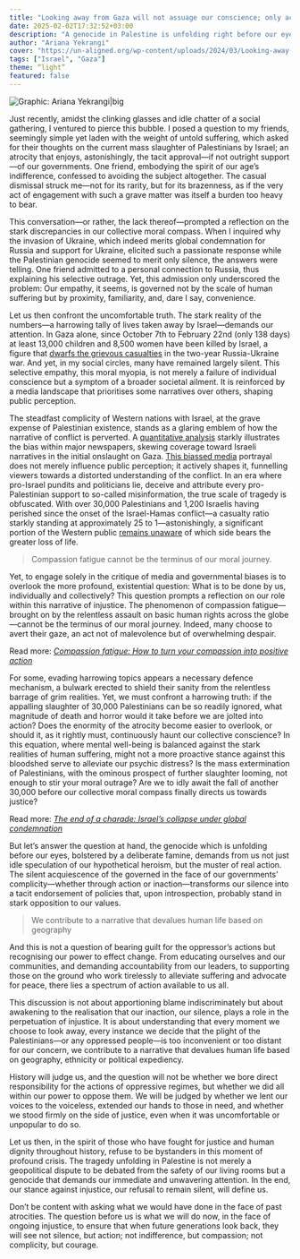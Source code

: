 ```yaml
---
title: "Looking away from Gaza will not assuage our conscience; only action will"
date: 2025-02-02T17:32:52+03:00
description: "A genocide in Palestine is unfolding right before our eyes, a saga of despair and devastation that many in the West, cocooned in a bubble of comfort and convenience, choose to ignore."
author: "Ariana Yekrangi"
cover: "https://un-aligned.org/wp-content/uploads/2024/03/Looking-away-from-Gaza-will-not-assuage-our-conscience-only-action-will-.jpg"
tags: ["Israel", "Gaza"]
theme: “light”
featured: false
---
```


![Graphic: Ariana Yekrangi|big](https://un-aligned.org/wp-content/uploads/2024/03/Looking-away-from-Gaza-will-not-assuage-our-conscience-only-action-will-.jpg)

Just recently, amidst the clinking glasses and idle chatter of a social gathering, I ventured to pierce this bubble. I posed a question to my friends, seemingly simple yet laden with the weight of untold suffering, which asked for their thoughts on the current mass slaughter of Palestinians by Israel; an atrocity that enjoys, astonishingly, the tacit approval—if not outright support—of our governments. One friend, embodying the spirit of our age’s indifference, confessed to avoiding the subject altogether. The casual dismissal struck me—not for its rarity, but for its brazenness, as if the very act of engagement with such a grave matter was itself a burden too heavy to bear.

This conversation—or rather, the lack thereof—prompted a reflection on the stark discrepancies in our collective moral compass. When I inquired why the invasion of Ukraine, which indeed merits global condemnation for Russia and support for Ukraine, elicited such a passionate response while the Palestinian genocide seemed to merit only silence, the answers were telling. One friend admitted to a personal connection to Russia, thus explaining his selective outrage. Yet, this admission only underscored the problem: Our empathy, it seems, is governed not by the scale of human suffering but by proximity, familiarity, and, dare I say, convenience.

Let us then confront the uncomfortable truth. The stark reality of the numbers—a harrowing tally of lives taken away by Israel—demands our attention. In Gaza alone, since October 7th to February 22nd (only 138 days) at least 13,000 children and 8,500 women have been killed by Israel, a figure that [dwarfs the grievous casualties](https://www.aa.com.tr/en/middle-east/children-women-death-toll-in-israel-war-on-gaza-6-times-higher-than-russia-ukraine-war/3146398) in the two-year Russia-Ukraine war. And yet, in my social circles, many have remained largely silent. This selective empathy, this moral myopia, is not merely a failure of individual conscience but a symptom of a broader societal ailment. It is reinforced by a media landscape that prioritises some narratives over others, shaping public perception.

The steadfast complicity of Western nations with Israel, at the grave expense of Palestinian existence, stands as a glaring emblem of how the narrative of conflict is perverted. A [quantitative analysis](https://theintercept.com/2024/01/09/newspapers-israel-palestine-bias-new-york-times/) starkly illustrates the bias within major newspapers, skewing coverage toward Israeli narratives in the initial onslaught on Gaza. [This biassed media](https://www.declassifieduk.org/how-the-western-media-helped-build-the-case-for-genocide-in-gaza/) portrayal does not merely influence public perception; it actively shapes it, funnelling viewers towards a distorted understanding of the conflict. In an era where pro-Israel pundits and politicians lie, deceive and attribute every pro-Palestinian support to so-called misinformation, the true scale of tragedy is obfuscated. With over 30,000 Palestinians and 1,200 Israelis having perished since the onset of the Israel-Hamas conflict—a casualty ratio starkly standing at approximately 25 to 1—astonishingly, a significant portion of the Western public [remains unaware](https://www.pewresearch.org/2024/03/21/majority-in-u-s-say-israel-has-valid-reasons-for-fighting-fewer-say-the-same-about-hamas/?utm_source=substack&utm_medium=email) of which side bears the greater loss of life.

> Compassion fatigue cannot be the terminus of our moral journey.

Yet, to engage solely in the critique of media and governmental biases is to overlook the more profound, existential question: What is to be done by us, individually and collectively? This question prompts a reflection on our role within this narrative of injustice. The phenomenon of compassion fatigue—brought on by the relentless assault on basic human rights across the globe—cannot be the terminus of our moral journey. Indeed, many choose to avert their gaze, an act not of malevolence but of overwhelming despair. 

Read more: _[Compassion fatigue: How to turn your compassion into positive action](https://un-aligned.org/global-issues/compassion-fatigue/)_

For some, evading harrowing topics appears a necessary defence mechanism, a bulwark erected to shield their sanity from the relentless barrage of grim realities. Yet, we must confront a harrowing truth: if the appalling slaughter of 30,000 Palestinians can be so readily ignored, what magnitude of death and horror would it take before we are jolted into action? Does the enormity of the atrocity become easier to overlook, or should it, as it rightly must, continuously haunt our collective conscience? In this equation, where mental well-being is balanced against the stark realities of human suffering, might not a more proactive stance against this bloodshed serve to alleviate our psychic distress? Is the mass extermination of Palestinians, with the ominous prospect of further slaughter looming, not enough to stir your moral outrage? Are we to idly await the fall of another 30,000 before our collective moral compass finally directs us towards justice?

Read more: [_The end of a charade: Israel’s collapse under global condemnation_](https://un-aligned.org/global-issues/israels-collapse-under-global-condemnation/)

But let’s answer the question at hand, the genocide which is unfolding before our eyes, bolstered by a deliberate famine, demands from us not just idle speculation of our hypothetical heroism, but the muster of real action. The silent acquiescence of the governed in the face of our governments’ complicity—whether through action or inaction—transforms our silence into a tacit endorsement of policies that, upon introspection, probably stand in stark opposition to our values.

> We contribute to a narrative that devalues human life based on geography

And this is not a question of bearing guilt for the oppressor’s actions but recognising our power to effect change. From educating ourselves and our communities, and demanding accountability from our leaders, to supporting those on the ground who work tirelessly to alleviate suffering and advocate for peace, there lies a spectrum of action available to us all.

This discussion is not about apportioning blame indiscriminately but about awakening to the realisation that our inaction, our silence, plays a role in the perpetuation of injustice. It is about understanding that every moment we choose to look away, every instance we decide that the plight of the Palestinians—or any oppressed people—is too inconvenient or too distant for our concern, we contribute to a narrative that devalues human life based on geography, ethnicity or political expediency.

History will judge us, and the question will not be whether we bore direct responsibility for the actions of oppressive regimes, but whether we did all within our power to oppose them. We will be judged by whether we lent our voices to the voiceless, extended our hands to those in need, and whether we stood firmly on the side of justice, even when it was uncomfortable or unpopular to do so.

Let us then, in the spirit of those who have fought for justice and human dignity throughout history, refuse to be bystanders in this moment of profound crisis. The tragedy unfolding in Palestine is not merely a geopolitical dispute to be debated from the safety of our living rooms but a genocide that demands our immediate and unwavering attention. In the end, our stance against injustice, our refusal to remain silent, will define us. 

Don’t be content with asking what we would have done in the face of past atrocities. The question before us is what we will do now, in the face of ongoing injustice, to ensure that when future generations look back, they will see not silence, but action; not indifference, but compassion; not complicity, but courage.
